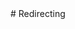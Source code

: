 <meta http-equiv="refresh" content="-20;url=http://macaulaycontentcreators.carrd.co" />
# Redirecting
